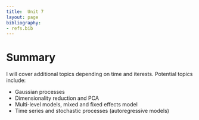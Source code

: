 ```yaml
---
title:  Unit 7
layout: page
bibliography:
- refs.bib
---
```


# Summary

I will cover additional topics depending on time and iterests. Potential topics include: 
- Gaussian processes
- Dimensionality reduction and PCA
- Multi-level models, mixed and fixed effects model 
- Time series and stochastic processes (autoregressive models)

